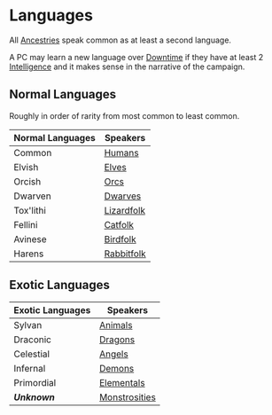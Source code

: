 # Languages

All [Ancestries](../../Ancestry.md) speak common as at least a second language.

A PC may learn a new language over [Downtime](../../../../Game%20Procedures/Exploration/Downtime.md) if they have at least 2 [Intelligence](../../../The%20Ability%20Scores/Intelligence.md) and it makes sense in the narrative of the campaign.

## Normal Languages

Roughly in order of rarity from most common to least common.

| Normal Languages | Speakers                               |
| ---------------- | -------------------------------------- |
| Common           | [Humans](../Humans.md)                 |
| Elvish           | [Elves](../Elves.md)                   |
| Orcish           | [Orcs](../Elves.md#Deep%20Elf%20(Orc)) |
| Dwarven          | [Dwarves](../Dwarves.md)               |
| Tox'lithi        | [Lizardfolk](../Lizardfolk.md)         |
| Fellini          | [Catfolk](../Catfolk.md)               |
| Avinese          | [Birdfolk](../Birdfolk.md)             |
| Harens           | [Rabbitfolk](../Rabbitfolk.md)         |

## Exotic Languages

| Exotic Languages | Speakers                                                                           |
| ---------------- | ---------------------------------------------------------------------------------- |
| Sylvan           | [Animals](../../../../Resources%20for%20GMs/Creature%20Types/Animal.md)            |
| Draconic         | [Dragons](../../../../Resources%20for%20GMs/Creature%20Types/Dragon.md)            |
| Celestial        | [Angels](../../../../Resources%20for%20GMs/Creature%20Types/Angel.md)              |
| Infernal         | [Demons](../../../../Resources%20for%20GMs/Creature%20Types/Demon.md)              |
| Primordial       | [Elementals](../../../../Resources%20for%20GMs/Creature%20Types/Elemental.md)      |
| ***Unknown***    | [Monstrosities](../../../../Resources%20for%20GMs/Creature%20Types/Monstrosity.md) |
